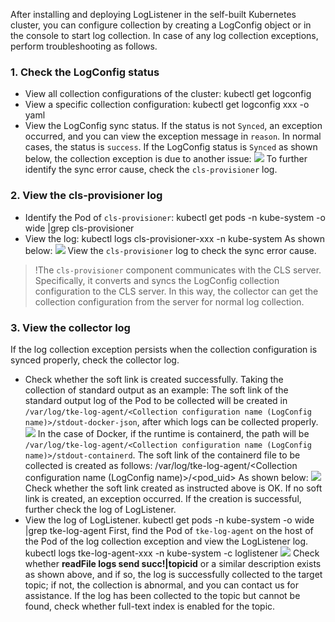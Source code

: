 After installing and deploying LogListener in the self-built Kubernetes cluster, you can configure collection by creating a LogConfig object or in the console to start log collection.
In case of any log collection exceptions, perform troubleshooting as follows.
### 1. Check the LogConfig status
 - View all collection configurations of the cluster: kubectl get logconfig
 - View a specific collection configuration: kubectl get logconfig xxx -o yaml
 - View the LogConfig sync status. If the status is not `Synced`, an exception occurred, and you can view the exception message in `reason`. In normal cases, the status is `success`.
   If the LogConfig status is `Synced` as shown below, the collection exception is due to another issue:
![](https://qcloudimg.tencent-cloud.cn/raw/ffbc202c6c56603bff704ca6bd74457d.jpeg)
To further identify the sync error cause, check the `cls-provisioner` log.

### 2. View the cls-provisioner log
 - Identify the Pod of `cls-provisioner`: kubectl get pods -n kube-system -o wide |grep cls-provisioner
 - View the log: kubectl logs cls-provisioner-xxx -n kube-system
As shown below:
![](https://qcloudimg.tencent-cloud.cn/raw/8780c5adc9c7a5f79bf87417217beadc.png)
View the `cls-provisioner` log to check the sync error cause.
>!The `cls-provisioner` component communicates with the CLS server. Specifically, it converts and syncs the LogConfig collection configuration to the CLS server. In this way, the collector can get the collection configuration from the server for normal log collection.

### 3. View the collector log
If the log collection exception persists when the collection configuration is synced properly, check the collector log.
 - Check whether the soft link is created successfully.
Taking the collection of standard output as an example:
The soft link of the standard output log of the Pod to be collected will be created in `/var/log/tke-log-agent/<Collection configuration name (LogConfig name)>/stdout-docker-json`, after which logs can be collected properly.
![](https://qcloudimg.tencent-cloud.cn/raw/16c564af4065fa7f7728d2a4d21db965.jpeg)
In the case of Docker, if the runtime is containerd, the path will be `/var/log/tke-log-agent/<Collection configuration name (LogConfig name)>/stdout-containerd`.
The soft link of the containerd file to be collected is created as follows:
/var/log/tke-log-agent/<Collection configuration name (LogConfig name)>/<pod_uid>
As shown below:
![](https://qcloudimg.tencent-cloud.cn/raw/fa4372a1971fb7c625366f4494246934.png)
Check whether the soft link created as instructed above is OK. If no soft link is created, an exception occurred. If the creation is successful, further check the log of LogListener.
 - View the log of LogListener.
kubectl get pods -n kube-system -o wide |grep tke-log-agent
First, find the Pod of `tke-log-agent` on the host of the Pod of the log collection exception and view the LogListener log.
kubectl logs tke-log-agent-xxx -n kube-system -c loglistener
![](https://qcloudimg.tencent-cloud.cn/raw/c15b99a09b5838c4f7706200f4329ed1.jpeg)
Check whether **readFile logs send succ!|topicid** or a similar description exists as shown above, and if so, the log is successfully collected to the target topic; if not, the collection is abnormal, and you can contact us for assistance.
If the log has been collected to the topic but cannot be found, check whether full-text index is enabled for the topic.
